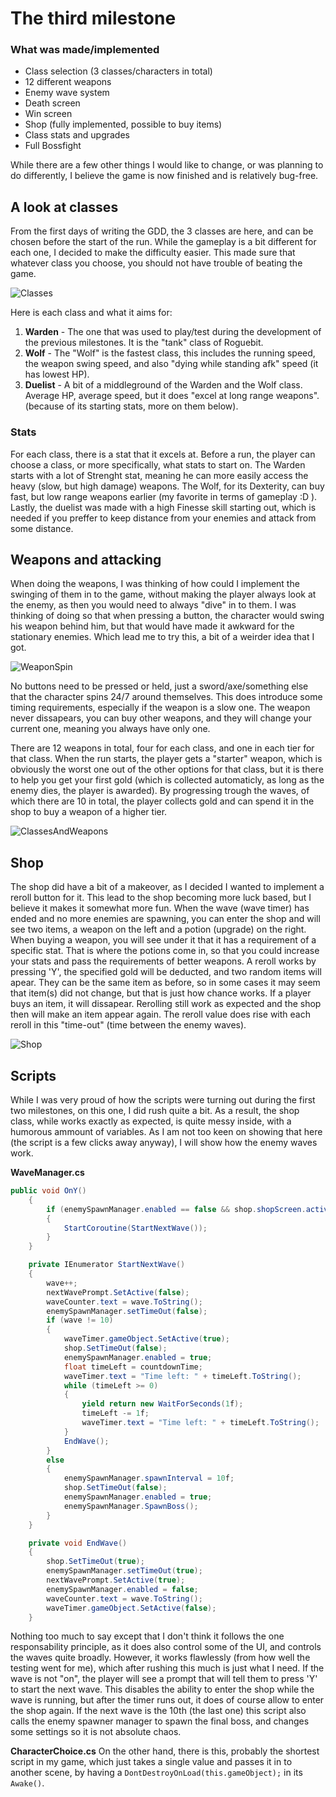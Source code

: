 # **The third milestone**

### What was made/implemented
- Class selection (3 classes/characters in total)
- 12 different weapons
- Enemy wave system
- Death screen
- Win screen
- Shop (fully implemented, possible to buy items)
- Class stats and upgrades
- Full Bossfight

While there are a few other things I would like to change, or was planning to do differently, I believe the game is now finished and is relatively bug-free.

## **A look at classes**

From the first days of writing the GDD, the 3 classes are here, and can be chosen before the start of the run. While the gameplay is a bit different for each one, I decided to make the difficulty easier.
This made sure that whatever class you choose, you should not have trouble of beating the game.

![Classes](../Images%20and%20GIFs/Classes.png)

Here is each class and what it aims for:
1. **Warden** - The one that was used to play/test during the development of the previous milestones. It is the "tank" class of Roguebit.
2. **Wolf** - The "Wolf" is the fastest class, this includes the running speed, the weapon swing speed, and also "dying while standing afk" speed (it has lowest HP).
3. **Duelist** - A bit of a middleground of the Warden and the Wolf class. Average HP, average speed, but it does "excel at long range weapons". (because of its starting stats, more on them below).

### **Stats**
For each class, there is a stat that it excels at. Before a run, the player can choose a class, or more specifically, what stats to start on. The Warden starts with a lot of Strenght stat, meaning he can
more easily access the heavy (slow, but high damage) weapons. The Wolf, for its Dexterity, can buy fast, but low range weapons earlier (my favorite in terms of gameplay :D ). Lastly, the duelist was made
with a high Finesse skill starting out, which is needed if you preffer to keep distance from your enemies and attack from some distance.

## **Weapons and attacking**

When doing the weapons, I was thinking of how could I implement the swinging of them in to the game, without making the player always look at the enemy, as then you would need to always "dive" in to them.
I was thinking of doing so that when pressing a button, the character would swing his weapon behind him, but that would have made it awkward for the stationary enemies. Which lead me to try this, a bit
of a weirder idea that I got.

![WeaponSpin](../Images%20and%20GIFs/WeaponSpin.gif)

No buttons need to be pressed or held, just a sword/axe/something else that the character spins 24/7 around themselves. This does introduce some timing requirements, especially if the weapon is a slow one.
The weapon never dissapears, you can buy other weapons, and they will change your current one, meaning you always have only one.

There are 12 weapons in total, four for each class, and one in each tier for that class. When the run starts, the player gets a "starter" weapon, which is obviously the worst one out of the other options
for that class, but it is there to help you get your first gold (which is collected automaticly, as long as the enemy dies, the player is awarded). By progressing trough the waves, of which there are 10 
in total, the player collects gold and can spend it in the shop to buy a weapon of a higher tier.

![ClassesAndWeapons](../Images%20and%20GIFs/ClassesAndWeapons.png)


## **Shop**

The shop did have a bit of a makeover, as I decided I wanted to implement a reroll button for it. This lead to the shop becoming more luck based, but I believe it makes it somewhat more fun.
When the wave (wave timer) has ended and no more enemies are spawning, you can enter the shop and will see two items, a weapon on the left and a potion (upgrade) on the right. When buying a weapon,
you will see under it that it has a requirement of a specific stat. That is where the potions come in, so that you could increase your stats and pass the requirements of better weapons.
A reroll works by pressing 'Y', the specified gold will be deducted, and two random items will apear. They can be the same item as before, so in some cases it may seem that item(s) did not change, but
that is just how chance works. If a player buys an item, it will dissapear. Rerolling still work as expected and the shop then will make an item appear again. The reroll value does rise with each reroll
in this "time-out" (time between the enemy waves).

![Shop](../Images%20and%20GIFs/NewShop.png)


## **Scripts**

While I was very proud of how the scripts were turning out during the first two milestones, on this one, I did rush quite a bit. As a result, the shop class, while works exactly as expected,
is quite messy inside, with a humorous ammount of variables. As I am not too keen on showing that here (the script is a few clicks away anyway), I will show how the enemy waves work.

**WaveManager.cs**

```csharp
public void OnY()
    {
        if (enemySpawnManager.enabled == false && shop.shopScreen.activeSelf == false)
        {
            StartCoroutine(StartNextWave());
        }
    }

    private IEnumerator StartNextWave()
    {
        wave++;
        nextWavePrompt.SetActive(false);
        waveCounter.text = wave.ToString();
        enemySpawnManager.setTimeOut(false);
        if (wave != 10)
        {
            waveTimer.gameObject.SetActive(true);
            shop.SetTimeOut(false);
            enemySpawnManager.enabled = true;
            float timeLeft = countdownTime;
            waveTimer.text = "Time left: " + timeLeft.ToString();
            while (timeLeft >= 0)
            {
                yield return new WaitForSeconds(1f);
                timeLeft -= 1f;
                waveTimer.text = "Time left: " + timeLeft.ToString();
            }
            EndWave();
        }
        else
        {
            enemySpawnManager.spawnInterval = 10f;
            shop.SetTimeOut(false);
            enemySpawnManager.enabled = true;
            enemySpawnManager.SpawnBoss();
        }
    }

    private void EndWave()
    {
        shop.SetTimeOut(true);
        enemySpawnManager.setTimeOut(true);
        nextWavePrompt.SetActive(true);
        enemySpawnManager.enabled = false;
        waveCounter.text = wave.ToString();
        waveTimer.gameObject.SetActive(false);
    }
```

Nothing too much to say except that I don't think it follows the one responsability principle, as it does also control some of the UI, and controls the waves quite broadly. 
However, it works flawlessly (from how well the testing went for me), which after rushing this much is just what I need. If the wave is not "on", the player will see a prompt 
that will tell them to press 'Y' to start the next wave. This disables the ability to enter the shop while the wave is running, but after the timer runs out, it does of course 
allow to enter the shop again. If the next wave is the 10th (the last one) this script also calls the enemy spawner manager to spawn the final boss, and changes some settings 
so it is not absolute chaos.

**CharacterChoice.cs**
On the other hand, there is this, probably the shortest script in my game, which just takes a single value and passes it in to another scene, by having a `DontDestroyOnLoad(this.gameObject);`
in its `Awake()`.
